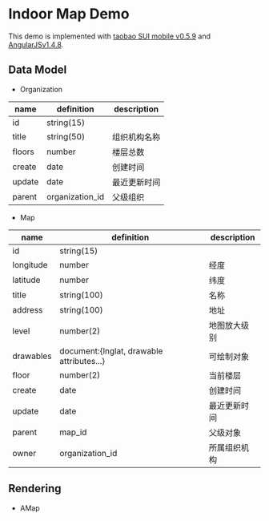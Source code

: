 # Indoor Map Demo

This demo is implemented with [taobao SUI mobile v0.5.9](http://m.sui.taobao.org/) and [AngularJSv1.4.8](http://angularjs.org).

## Data Model

- Organization

name | definition | description
-----|------------|-------------
id | string(15) |
title | string(50) | 组织机构名称
floors | number | 楼层总数
create | date | 创建时间
update | date | 最近更新时间
parent | organization_id | 父级组织

- Map

name | definition | description
-----|------------|-------------
id | string(15) |
longitude | number | 经度
latitude | number | 纬度
title | string(100) | 名称
address | string(100) | 地址
level | number(2) | 地图放大级别
drawables | document:{lnglat, drawable attributes...} | 可绘制对象
floor | number(2) | 当前楼层
create | date | 创建时间
update | date | 最近更新时间
parent | map_id | 父级对象
owner | organization_id | 所属组织机构

## Rendering

- AMap
